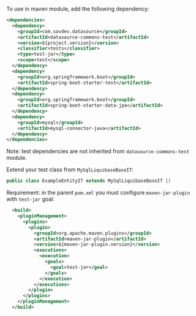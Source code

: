 To use in maven module, add the following dependency:
```xml
<dependencies>
  <dependency>
    <groupId>com.savdev.datasource</groupId>
    <artifactId>datasource-commons-test</artifactId>
    <version>${project.version}</version>
    <classifier>tests</classifier>
    <type>test-jar</type>
    <scope>test</scope>
  </dependency>
  <dependency>
    <groupId>org.springframework.boot</groupId>
    <artifactId>spring-boot-starter-test</artifactId>
  </dependency>
  <dependency>
    <groupId>org.springframework.boot</groupId>
    <artifactId>spring-boot-starter-data-jpa</artifactId>
  </dependency>
  <dependency>
    <groupId>mysql</groupId>
    <artifactId>mysql-connector-java</artifactId>
  </dependency>
</dependencies>
```
Note: test dependencies are not inherited from `datasource-commons-test` module.

Extend your test class from `MySqlLiquibaseBaseIT`:
```java
public class ExampleEntityIT extends MySqlLiquibaseBaseIT {}
```

Requirement: in the parent `pom.xml` you must configure `maven-jar-plugin` with `test-jar` goal:
```xml
  <build>
    <pluginManagement>
      <plugins>
        <plugin>
          <groupId>org.apache.maven.plugins</groupId>
          <artifactId>maven-jar-plugin</artifactId>
          <version>${maven-jar-plugin.version}</version>
          <executions>
            <execution>
              <goals>
                <goal>test-jar</goal>
              </goals>
            </execution>
          </executions>
        </plugin>
      </plugins>
    </pluginManagement>
  </build>
```